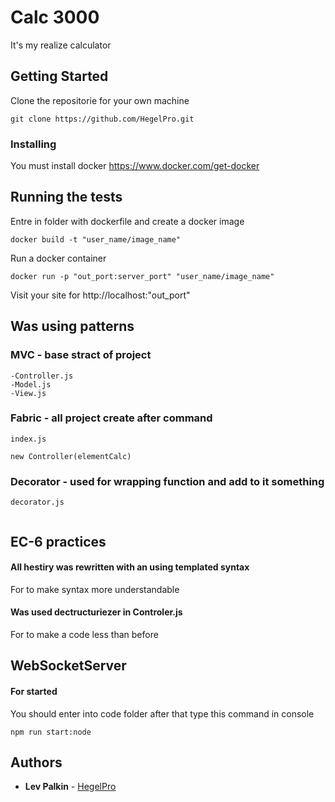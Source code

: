 # Calc 3000

It's my realize calculator

## Getting Started

Clone the repositorie for your own machine

```
git clone https://github.com/HegelPro.git
```

### Installing

You must install docker https://www.docker.com/get-docker

## Running the tests

Entre in folder with dockerfile and create a docker image 

```
docker build -t "user_name/image_name"
```

Run a docker container

```
docker run -p "out_port:server_port" "user_name/image_name" 
```

Visit your site for http://localhost:"out_port"

## Was using patterns

### MVC - base stract of project

```
-Controller.js
-Model.js
-View.js
```
### Fabric - all project create after command

```
index.js

new Controller(elementCalc)
```

### Decorator - used for wrapping function and add to it something

```
decorator.js


```


## EC-6 practices

#### All hestiry was rewritten with an using templated syntax

For to make syntax more understandable

#### Was used dectructuriezer in Controler.js

For to make a code less than before

## WebSocketServer

#### For started

You should enter into code folder after that type this command in console
```
npm run start:node
```

## Authors

* **Lev Palkin** - [HegelPro](https://github.com/HegelPro)